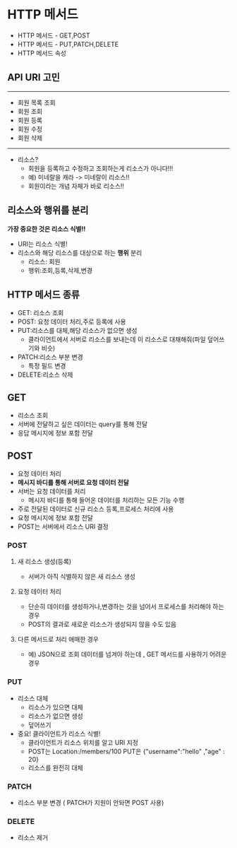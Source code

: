# HTTP 메서드
* HTTP 메서드 - GET,POST
* HTTP 메서드 - PUT,PATCH,DELETE
* HTTP 메서드 속성


## API URI 고민
---
* 회원 목록 조회
* 회원 조회
* 회원 등록
* 회원 수정
* 회원 삭제
---

* 리소스?
  * 회원을 등록하고 수정하고 조회하는게 리소스가 아니다!!!
  * 예) 미네랄을 캐라 -> 미네랄이 리소스!!
  * 회원이라는 개념 자체가 바로 리소스!!
 
## 리소스와 행위를 분리
**가장 중요한 것은 리소스 식별!!**

* URI는 리소스 식별!
* 리소스와 해당 리소스를 대상으로 하는 **행위** 분리
  * 리소스: 회원
  * 행위:조회,등록,삭제,변경


## HTTP 메서드 종류
* GET: 리소스 조회
* POST: 요청 데이터 처리,주로 등록에 사용
* PUT:리소스를 대체,해당 리소스가 없으면 생성
  * 클라이언트에서 서버로 리소스를 보내는데 이 리소스로 대채해줘(파일 덮어쓰기와 비슷) 
* PATCH:리소스 부분 변경
  * 특정 필드 변경 
* DELETE:리소스 삭제


## GET
* 리소스 조회
* 서버에 전달하고 싶은 데이터는 query를 통해 전달
* 응답 메시지에 정보 포함 전달

## POST
* 요청 데이터 처리
* **메시지 바디를 통해 서버로 요청 데이터 전달**
* 서버는 요청 데이터를 처리
  * 메시지 바디를 통해 들어온 데이터를 처리하는 모든 기능 수행
* 주로 전달된 데이터로 신규 리소스 등록,프로세스 처리에 사용
* 요청 메시지에 정보 포함 전달
* POST는 서버에서 리소스 URI 결정

### POST 
1. 새 리소스 생성(등록)
    * 서버가 아직 식별하지 않은 새 리소스 생성
      
2. 요청 데이터 처리
    * 단순히 데이터를 생성하거나,변경하는 것을 넘어서 프로세스를 처리해야 하는 경우
    * POST의 결과로 새로운 리소스가 생성되지 않을 수도 있음
  
3. 다른 메서드로 처리 애매한 경우
    * 예) JSON으로 조회 데이터를 넘겨야 하는데 , GET 메서드를 사용하기 어려운 경우

### PUT
* 리소스 대체
  * 리소스가 있으면 대체
  * 리소스가 없으면 생성
  * 덮어쓰기
* 중요! 클라이언트가 리소스 식별!
   * 클라이언트가 리소스 위치를 알고 URI 지정
   * POST는 Location:/members/100 PUT은 {"username":"hello" ,"age" : 20}
   * 리소스를 완전히 대체

### PATCH
* 리소스 부분 변경 ( PATCH가 지원이 안돠면 POST 사용)


### DELETE
* 리소스 제거



  

   
